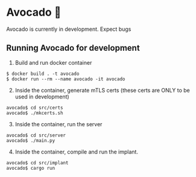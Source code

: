 # Avocado :avocado:

Avocado is currently in development. Expect bugs

## Running Avocado for development

1. Build and run docker container
```
$ docker build . -t avocado
$ docker run --rm --name avocado -it avocado
```

2. Inside the container, generate mTLS certs (these certs are ONLY to be used in development)
```
avocado$ cd src/certs
avocado$ ./mkcerts.sh
```

3. Inside the container, run the server
```
avocado$ cd src/server
avocado$ ./main.py
```

4. Inside the container, compile and run the implant.
```
avocado$ cd src/implant
avocado$ cargo run
```

